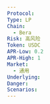 ```yaml
---
Protocol: 
Type: LP
Chain:
  - Bera
Risk: 高风险
Token: USDC
APR-Low: 0.2
APR-High: 1
Market:
  - 通用
Underlying: 
Danger: 
Scenarios:
---
```

